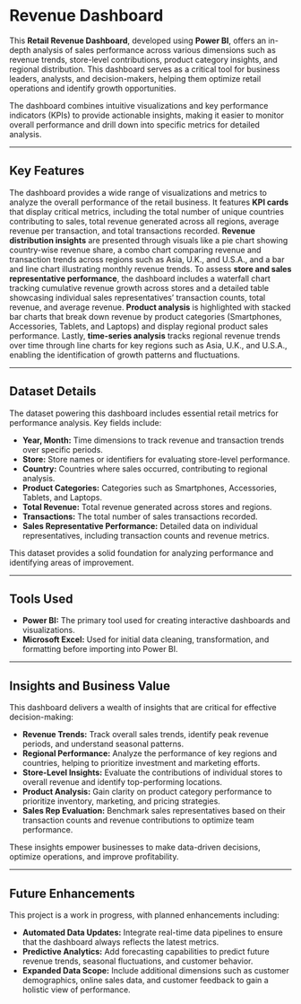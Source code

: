 # **Revenue Dashboard**

This **Retail Revenue Dashboard**, developed using **Power BI**, offers an in-depth analysis of sales performance across various dimensions such as revenue trends, store-level contributions, product category insights, and regional distribution. This dashboard serves as a critical tool for business leaders, analysts, and decision-makers, helping them optimize retail operations and identify growth opportunities.

The dashboard combines intuitive visualizations and key performance indicators (KPIs) to provide actionable insights, making it easier to monitor overall performance and drill down into specific metrics for detailed analysis.

---

## **Key Features**

The dashboard provides a wide range of visualizations and metrics to analyze the overall performance of the retail business. It features **KPI cards** that display critical metrics, including the total number of unique countries contributing to sales, total revenue generated across all regions, average revenue per transaction, and total transactions recorded. **Revenue distribution insights** are presented through visuals like a pie chart showing country-wise revenue share, a combo chart comparing revenue and transaction trends across regions such as Asia, U.K., and U.S.A., and a bar and line chart illustrating monthly revenue trends. To assess **store and sales representative performance**, the dashboard includes a waterfall chart tracking cumulative revenue growth across stores and a detailed table showcasing individual sales representatives’ transaction counts, total revenue, and average revenue. **Product analysis** is highlighted with stacked bar charts that break down revenue by product categories (Smartphones, Accessories, Tablets, and Laptops) and display regional product sales performance. Lastly, **time-series analysis** tracks regional revenue trends over time through line charts for key regions such as Asia, U.K., and U.S.A., enabling the identification of growth patterns and fluctuations.

---

## **Dataset Details**

The dataset powering this dashboard includes essential retail metrics for performance analysis. Key fields include:
- **Year, Month:** Time dimensions to track revenue and transaction trends over specific periods.
- **Store:** Store names or identifiers for evaluating store-level performance.
- **Country:** Countries where sales occurred, contributing to regional analysis.
- **Product Categories:** Categories such as Smartphones, Accessories, Tablets, and Laptops.
- **Total Revenue:** Total revenue generated across stores and regions.
- **Transactions:** The total number of sales transactions recorded.
- **Sales Representative Performance:** Detailed data on individual representatives, including transaction counts and revenue metrics.

This dataset provides a solid foundation for analyzing performance and identifying areas of improvement.

---

## **Tools Used**

- **Power BI:** The primary tool used for creating interactive dashboards and visualizations.
- **Microsoft Excel:** Used for initial data cleaning, transformation, and formatting before importing into Power BI.

---

## **Insights and Business Value**

This dashboard delivers a wealth of insights that are critical for effective decision-making:
- **Revenue Trends:** Track overall sales trends, identify peak revenue periods, and understand seasonal patterns.
- **Regional Performance:** Analyze the performance of key regions and countries, helping to prioritize investment and marketing efforts.
- **Store-Level Insights:** Evaluate the contributions of individual stores to overall revenue and identify top-performing locations.
- **Product Analysis:** Gain clarity on product category performance to prioritize inventory, marketing, and pricing strategies.
- **Sales Rep Evaluation:** Benchmark sales representatives based on their transaction counts and revenue contributions to optimize team performance.

These insights empower businesses to make data-driven decisions, optimize operations, and improve profitability.

---

## **Future Enhancements**

This project is a work in progress, with planned enhancements including:
- **Automated Data Updates:** Integrate real-time data pipelines to ensure that the dashboard always reflects the latest metrics.
- **Predictive Analytics:** Add forecasting capabilities to predict future revenue trends, seasonal fluctuations, and customer behavior.
- **Expanded Data Scope:** Include additional dimensions such as customer demographics, online sales data, and customer feedback to gain a holistic view of performance.
